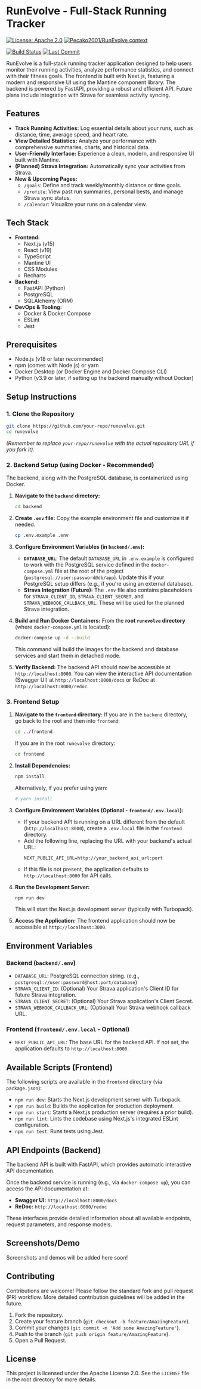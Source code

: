 # RunEvolve - Full-Stack Running Tracker
[![License: Apache 2.0](https://img.shields.io/badge/License-Apache%202.0-blue.svg)](https://opensource.org/licenses/Apache-2.0)
[![Pecako2001/RunEvolve context](https://badge.forgithub.com/Pecako2001/RunEvolve?accept=text%2Fhtml&maxTokens=20000)](https://github.com/Pecako2001/RunEvolve?accept=text%2Fhtml&maxTokens=20000)

[![Build Status](https://img.shields.io/badge/build-passing-brightgreen)](https://github.com/your-repo/runevolve)
[![Last Commit](https://img.shields.io/github/last-commit/your-repo/runevolve)](https://github.com/your-repo/runevolve/commits/main)

RunEvolve is a full-stack running tracker application designed to help users monitor their running activities, analyze performance statistics, and connect with their fitness goals. The frontend is built with Next.js, featuring a modern and responsive UI using the Mantine component library. The backend is powered by FastAPI, providing a robust and efficient API. Future plans include integration with Strava for seamless activity syncing.

## Features

*   **Track Running Activities:** Log essential details about your runs, such as distance, time, average speed, and heart rate.
*   **View Detailed Statistics:** Analyze your performance with comprehensive summaries, charts, and historical data.
*   **User-Friendly Interface:** Experience a clean, modern, and responsive UI built with Mantine.
*   **(Planned) Strava Integration:** Automatically sync your activities from Strava.
*   **New & Upcoming Pages:**
    *   `/goals`: Define and track weekly/monthly distance or time goals.
    *   `/profile`: View past run summaries, personal bests, and manage Strava sync status.
    *   `/calendar`: Visualize your runs on a calendar view.

## Tech Stack

*   **Frontend:**
    *   Next.js (v15)
    *   React (v19)
    *   TypeScript
    *   Mantine UI
    *   CSS Modules
    *   Recharts
*   **Backend:**
    *   FastAPI (Python)
    *   PostgreSQL
    *   SQLAlchemy (ORM)
*   **DevOps & Tooling:**
    *   Docker & Docker Compose
    *   ESLint
    *   Jest

## Prerequisites

*   Node.js (v18 or later recommended)
*   npm (comes with Node.js) or yarn
*   Docker Desktop (or Docker Engine and Docker Compose CLI)
*   Python (v3.9 or later, if setting up the backend manually without Docker)

## Setup Instructions

### 1. Clone the Repository

```bash
git clone https://github.com/your-repo/runevolve.git
cd runevolve
```
*(Remember to replace `your-repo/runevolve` with the actual repository URL if you fork it).*

### 2. Backend Setup (using Docker - Recommended)

The backend, along with the PostgreSQL database, is containerized using Docker.

1.  **Navigate to the `backend` directory:**
    ```bash
    cd backend
    ```
2.  **Create `.env` file:**
    Copy the example environment file and customize it if needed.
    ```bash
    cp .env.example .env
    ```
3.  **Configure Environment Variables (in `backend/.env`):**
    *   **`DATABASE_URL`**: The default `DATABASE_URL` in `.env.example` is configured to work with the PostgreSQL service defined in the `docker-compose.yml` file at the root of the project (`postgresql://user:password@db/app`). Update this if your PostgreSQL setup differs (e.g., if you're using an external database).
    *   **Strava Integration (Future):** The `.env` file also contains placeholders for `STRAVA_CLIENT_ID`, `STRAVA_CLIENT_SECRET`, and `STRAVA_WEBHOOK_CALLBACK_URL`. These will be used for the planned Strava integration.

4.  **Build and Run Docker Containers:**
    From the **root `runevolve` directory** (where `docker-compose.yml` is located):
    ```bash
    docker-compose up -d --build
    ```
    This command will build the images for the backend and database services and start them in detached mode.

5.  **Verify Backend:**
    The backend API should now be accessible at `http://localhost:8000`.
    You can view the interactive API documentation (Swagger UI) at `http://localhost:8000/docs` or ReDoc at `http://localhost:8000/redoc`.

### 3. Frontend Setup

1.  **Navigate to the `frontend` directory:**
    If you are in the `backend` directory, go back to the root and then into `frontend`:
    ```bash
    cd ../frontend 
    ```
    If you are in the root `runevolve` directory:
    ```bash
    cd frontend
    ```

2.  **Install Dependencies:**
    ```bash
    npm install
    ```
    Alternatively, if you prefer using yarn:
    ```bash
    # yarn install 
    ```

3.  **Configure Environment Variables (Optional - `frontend/.env.local`):**
    *   If your backend API is running on a URL different from the default (`http://localhost:8000`), create a `.env.local` file in the `frontend` directory.
    *   Add the following line, replacing the URL with your backend's actual URL:
        ```
        NEXT_PUBLIC_API_URL=http://your_backend_api_url:port
        ```
    *   If this file is not present, the application defaults to `http://localhost:8000` for API calls.

4.  **Run the Development Server:**
    ```bash
    npm run dev
    ```
    This will start the Next.js development server (typically with Turbopack).

5.  **Access the Application:**
    The frontend application should now be accessible at `http://localhost:3000`.

## Environment Variables

### Backend (`backend/.env`)

*   `DATABASE_URL`: PostgreSQL connection string. (e.g., `postgresql://user:password@host:port/database`)
*   `STRAVA_CLIENT_ID`: (Optional) Your Strava application's Client ID for future Strava integration.
*   `STRAVA_CLIENT_SECRET`: (Optional) Your Strava application's Client Secret.
*   `STRAVA_WEBHOOK_CALLBACK_URL`: (Optional) Your Strava webhook callback URL.

### Frontend (`frontend/.env.local` - Optional)

*   `NEXT_PUBLIC_API_URL`: The base URL for the backend API. If not set, the application defaults to `http://localhost:8000`.

## Available Scripts (Frontend)

The following scripts are available in the `frontend` directory (via `package.json`):

*   `npm run dev`: Starts the Next.js development server with Turbopack.
*   `npm run build`: Builds the application for production deployment.
*   `npm run start`: Starts a Next.js production server (requires a prior build).
*   `npm run lint`: Lints the codebase using Next.js's integrated ESLint configuration.
*   `npm run test`: Runs tests using Jest.

## API Endpoints (Backend)

The backend API is built with FastAPI, which provides automatic interactive API documentation.

Once the backend service is running (e.g., via `docker-compose up`), you can access the API documentation at:

*   **Swagger UI:** `http://localhost:8000/docs`
*   **ReDoc:** `http://localhost:8000/redoc`

These interfaces provide detailed information about all available endpoints, request parameters, and response models.

## Screenshots/Demo

Screenshots and demos will be added here soon!

## Contributing

Contributions are welcome! Please follow the standard fork and pull request (PR) workflow. More detailed contribution guidelines will be added in the future.

1.  Fork the repository.
2.  Create your feature branch (`git checkout -b feature/AmazingFeature`).
3.  Commit your changes (`git commit -m 'Add some AmazingFeature'`).
4.  Push to the branch (`git push origin feature/AmazingFeature`).
5.  Open a Pull Request.

## License

This project is licensed under the Apache License 2.0. See the `LICENSE` file in the root directory for more details.
